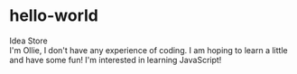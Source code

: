 # hello-world
Idea Store <br/>
I'm Ollie, I don't have any experience of coding. I am hoping to learn a little and have some fun!
I'm interested in learning JavaScript!
